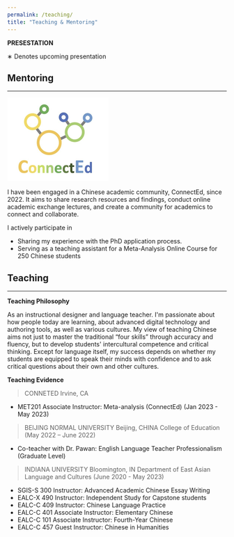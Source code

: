 ```yaml
---
permalink: /teaching/
title: "Teaching & Mentoring"
---
```

**PRESESTATION**


∗ Denotes upcoming presentation

## **Mentoring**

---

![Screen Shot 2024-03-03 at 4.32.59 PM.png](/assets/Service/Screen_Shot_2024-03-03_at_4.32.59_PM.png)

I have been engaged in a Chinese academic community, ConnectEd, since 2022. It aims to share research resources and findings, conduct online academic exchange lectures, and create a community for academics to connect and collaborate.

I actively participate in 

- Sharing my experience with the PhD application process.
- Serving as a teaching assistant for a Meta-Analysis Online Course for 250 Chinese students

## **Teaching**

---

**Teaching Philosophy**

As an instructional designer and language teacher. I'm passionate about how people today are learning, about advanced digital technology and authoring tools, as well as various cultures. My view of teaching Chinese aims not just to master the traditional “four skills” through accuracy and fluency, but to develop students' intercultural competence and critical thinking. Except for language itself, my success depends on whether my students are equipped to speak their minds with confidence and to ask critical questions about their own and other cultures.

**Teaching Evidence**

> CONNETED 	Irvine, CA
>

- MET201 Associate Instructor: Meta-analysis (ConnectEd) (Jan 2023 - May 2023)

> BEIJING NORMAL UNIVERSITY 	Beijing, CHINA
College of Education (May 2022 – June 2022)
>

- Co-teacher with Dr. Pawan: English Language Teacher Professionalism (Graduate Level)

> INDIANA UNIVERSITY	Bloomington, IN
Department of East Asian Language and Cultures	(June 2020 - May 2023)
>

- SGIS-S 300 Instructor: Advanced Academic Chinese Essay Writing
- EALC-X 490 Instructor: Independent Study for Capstone students
- EALC-C 409 Instructor: Chinese Language Practice
- EALC-C 401 Associate Instructor: Elementary Chinese
- EALC-C 101 Associate Instructor: Fourth-Year Chinese
- EALC-C 457 Guest Instructor: Chinese in Humanities
